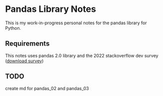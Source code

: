 # Pandas Library Notes
This is my work-in-progress personal notes for the pandas library for Python.  

## Requirements
This notes uses pandas 2.0 library and the 2022 stackoverflow dev survey ([download survey](https://info.stackoverflowsolutions.com/rs/719-EMH-566/images/stack-overflow-developer-survey-2022.zip))

## TODO
create md for pandas_02 and pandas_03